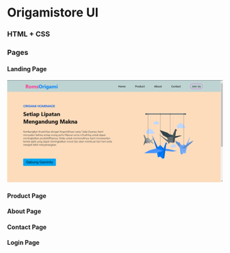 # Origamistore UI

### HTML + CSS

### Pages

#### Landing Page
<img src="gambar/SS/landingpage.png" width="600px">

#### Product Page

#### About Page

#### Contact Page

#### Login Page
